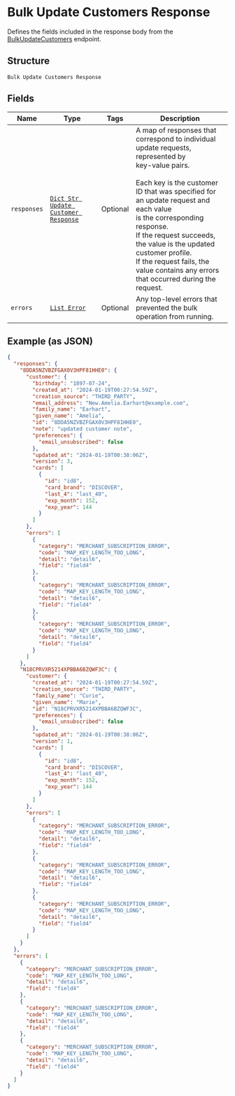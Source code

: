 
# Bulk Update Customers Response

Defines the fields included in the response body from the
[BulkUpdateCustomers](../../doc/api/customers.md#bulk-update-customers) endpoint.

## Structure

`Bulk Update Customers Response`

## Fields

| Name | Type | Tags | Description |
|  --- | --- | --- | --- |
| `responses` | [`Dict Str Update Customer Response`](../../doc/models/update-customer-response.md) | Optional | A map of responses that correspond to individual update requests, represented by<br>key-value pairs.<br><br>Each key is the customer ID that was specified for an update request and each value<br>is the corresponding response.<br>If the request succeeds, the value is the updated customer profile.<br>If the request fails, the value contains any errors that occurred during the request. |
| `errors` | [`List Error`](../../doc/models/error.md) | Optional | Any top-level errors that prevented the bulk operation from running. |

## Example (as JSON)

```json
{
  "responses": {
    "8DDA5NZVBZFGAX0V3HPF81HHE0": {
      "customer": {
        "birthday": "1897-07-24",
        "created_at": "2024-01-19T00:27:54.59Z",
        "creation_source": "THIRD_PARTY",
        "email_address": "New.Amelia.Earhart@example.com",
        "family_name": "Earhart",
        "given_name": "Amelia",
        "id": "8DDA5NZVBZFGAX0V3HPF81HHE0",
        "note": "updated customer note",
        "preferences": {
          "email_unsubscribed": false
        },
        "updated_at": "2024-01-19T00:38:06Z",
        "version": 3,
        "cards": [
          {
            "id": "id8",
            "card_brand": "DISCOVER",
            "last_4": "last_40",
            "exp_month": 152,
            "exp_year": 144
          }
        ]
      },
      "errors": [
        {
          "category": "MERCHANT_SUBSCRIPTION_ERROR",
          "code": "MAP_KEY_LENGTH_TOO_LONG",
          "detail": "detail6",
          "field": "field4"
        },
        {
          "category": "MERCHANT_SUBSCRIPTION_ERROR",
          "code": "MAP_KEY_LENGTH_TOO_LONG",
          "detail": "detail6",
          "field": "field4"
        },
        {
          "category": "MERCHANT_SUBSCRIPTION_ERROR",
          "code": "MAP_KEY_LENGTH_TOO_LONG",
          "detail": "detail6",
          "field": "field4"
        }
      ]
    },
    "N18CPRVXR5214XPBBA6BZQWF3C": {
      "customer": {
        "created_at": "2024-01-19T00:27:54.59Z",
        "creation_source": "THIRD_PARTY",
        "family_name": "Curie",
        "given_name": "Marie",
        "id": "N18CPRVXR5214XPBBA6BZQWF3C",
        "preferences": {
          "email_unsubscribed": false
        },
        "updated_at": "2024-01-19T00:38:06Z",
        "version": 1,
        "cards": [
          {
            "id": "id8",
            "card_brand": "DISCOVER",
            "last_4": "last_40",
            "exp_month": 152,
            "exp_year": 144
          }
        ]
      },
      "errors": [
        {
          "category": "MERCHANT_SUBSCRIPTION_ERROR",
          "code": "MAP_KEY_LENGTH_TOO_LONG",
          "detail": "detail6",
          "field": "field4"
        },
        {
          "category": "MERCHANT_SUBSCRIPTION_ERROR",
          "code": "MAP_KEY_LENGTH_TOO_LONG",
          "detail": "detail6",
          "field": "field4"
        },
        {
          "category": "MERCHANT_SUBSCRIPTION_ERROR",
          "code": "MAP_KEY_LENGTH_TOO_LONG",
          "detail": "detail6",
          "field": "field4"
        }
      ]
    }
  },
  "errors": [
    {
      "category": "MERCHANT_SUBSCRIPTION_ERROR",
      "code": "MAP_KEY_LENGTH_TOO_LONG",
      "detail": "detail6",
      "field": "field4"
    },
    {
      "category": "MERCHANT_SUBSCRIPTION_ERROR",
      "code": "MAP_KEY_LENGTH_TOO_LONG",
      "detail": "detail6",
      "field": "field4"
    },
    {
      "category": "MERCHANT_SUBSCRIPTION_ERROR",
      "code": "MAP_KEY_LENGTH_TOO_LONG",
      "detail": "detail6",
      "field": "field4"
    }
  ]
}
```

